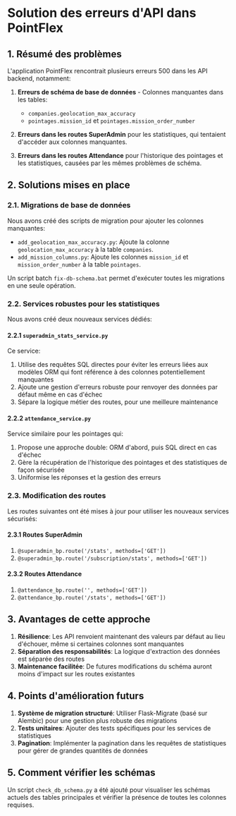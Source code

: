 # Solution des erreurs d'API dans PointFlex

## 1. Résumé des problèmes

L'application PointFlex rencontrait plusieurs erreurs 500 dans les API backend, notamment:

1. **Erreurs de schéma de base de données** - Colonnes manquantes dans les tables:
   - `companies.geolocation_max_accuracy`
   - `pointages.mission_id` et `pointages.mission_order_number`

2. **Erreurs dans les routes SuperAdmin** pour les statistiques, qui tentaient d'accéder aux colonnes manquantes.

3. **Erreurs dans les routes Attendance** pour l'historique des pointages et les statistiques, causées par les mêmes problèmes de schéma.

## 2. Solutions mises en place

### 2.1. Migrations de base de données

Nous avons créé des scripts de migration pour ajouter les colonnes manquantes:

- `add_geolocation_max_accuracy.py`: Ajoute la colonne `geolocation_max_accuracy` à la table `companies`.
- `add_mission_columns.py`: Ajoute les colonnes `mission_id` et `mission_order_number` à la table `pointages`.

Un script batch `fix-db-schema.bat` permet d'exécuter toutes les migrations en une seule opération.

### 2.2. Services robustes pour les statistiques

Nous avons créé deux nouveaux services dédiés:

#### 2.2.1 `superadmin_stats_service.py`

Ce service:
1. Utilise des requêtes SQL directes pour éviter les erreurs liées aux modèles ORM qui font référence à des colonnes potentiellement manquantes
2. Ajoute une gestion d'erreurs robuste pour renvoyer des données par défaut même en cas d'échec
3. Sépare la logique métier des routes, pour une meilleure maintenance

#### 2.2.2 `attendance_service.py`

Service similaire pour les pointages qui:
1. Propose une approche double: ORM d'abord, puis SQL direct en cas d'échec
2. Gère la récupération de l'historique des pointages et des statistiques de façon sécurisée
3. Uniformise les réponses et la gestion des erreurs

### 2.3. Modification des routes

Les routes suivantes ont été mises à jour pour utiliser les nouveaux services sécurisés:

#### 2.3.1 Routes SuperAdmin

1. `@superadmin_bp.route('/stats', methods=['GET'])` 
2. `@superadmin_bp.route('/subscription/stats', methods=['GET'])`

#### 2.3.2 Routes Attendance

1. `@attendance_bp.route('', methods=['GET'])`
2. `@attendance_bp.route('/stats', methods=['GET'])`

## 3. Avantages de cette approche

1. **Résilience**: Les API renvoient maintenant des valeurs par défaut au lieu d'échouer, même si certaines colonnes sont manquantes
2. **Séparation des responsabilités**: La logique d'extraction des données est séparée des routes
3. **Maintenance facilitée**: De futures modifications du schéma auront moins d'impact sur les routes existantes

## 4. Points d'amélioration futurs

1. **Système de migration structuré**: Utiliser Flask-Migrate (basé sur Alembic) pour une gestion plus robuste des migrations
2. **Tests unitaires**: Ajouter des tests spécifiques pour les services de statistiques
3. **Pagination**: Implémenter la pagination dans les requêtes de statistiques pour gérer de grandes quantités de données

## 5. Comment vérifier les schémas

Un script `check_db_schema.py` a été ajouté pour visualiser les schémas actuels des tables principales et vérifier la présence de toutes les colonnes requises.
